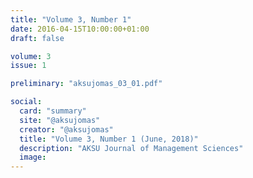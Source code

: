 ```yaml
---
title: "Volume 3, Number 1"
date: 2016-04-15T10:00:00+01:00
draft: false

volume: 3
issue: 1

preliminary: "aksujomas_03_01.pdf" 

social:
  card: "summary"
  site: "@aksujomas"
  creator: "@aksujomas"
  title: "Volume 3, Number 1 (June, 2018)"
  description: "AKSU Journal of Management Sciences"
  image:
---
```


